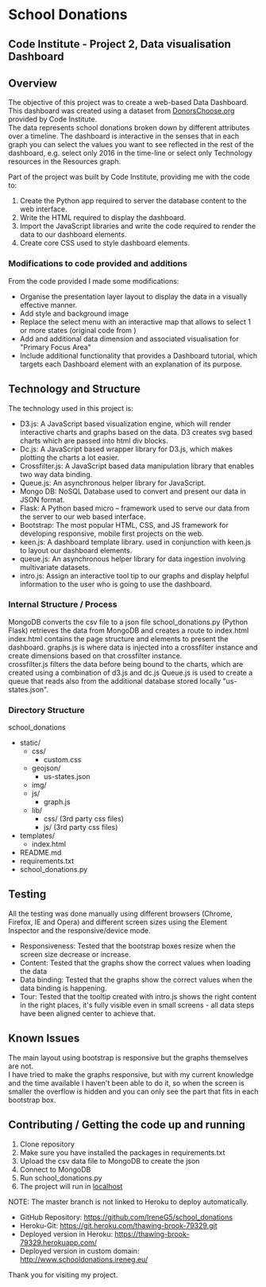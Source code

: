 # School Donations
## Code Institute - Project 2, Data visualisation Dashboard
 
## Overview

The objective of this project was to create a web-based Data Dashboard.  
This dashboard was created using a dataset from [DonorsChoose.org](http://www.donorschoose.org) provided by Code Institute.   
The data represents school donations broken down by different attributes over a timeline. 
The dashboard is interactive in the senses that in each graph you can select the values you want to see reflected in 
the rest of the dashboard, e.g. select only 2016 in the time-line or select only Technology resources in the Resources graph. 

Part of the project was built by Code Institute, providing me with the code to:
1.	Create the Python app required to server the database content to the web interface.
2.	Write the HTML required to display the dashboard.
3.	Import the JavaScript libraries and write the code required to render the data to our dashboard elements.
4.	Create core CSS used to style dashboard elements.

### Modifications to code provided and additions 
From the code provided I made some modifications:
- Organise the presentation layer layout to display the data in a visually effective manner.
- Add style and background image
- Replace the select menu with an interactive map that allows to select 1 or more states (original code from )
- Add and additional data dimension and associated visualisation for "Primary Focus Area"  
- Include additional functionality that provides a Dashboard tutorial, which targets each Dashboard element with an 
    explanation of its purpose.


## Technology and Structure

The technology used in this project is:
- D3.js: A JavaScript based visualization engine, which will render interactive charts and graphs based on the data.
    D3 creates svg based charts which are passed into html div blocks.
- Dc.js: A JavaScript based wrapper library for D3.js, which makes plotting the charts a lot easier.
- Crossfilter.js: A JavaScript based data manipulation library that enables two way data binding.
- Queue.js: An asynchronous helper library for JavaScript.
- Mongo DB: NoSQL Database used to convert and present our data in JSON format.
- Flask: A Python based  micro – framework  used to serve our data from the server to our web based interface.
- Bootstrap: The most popular HTML, CSS, and JS framework for developing responsive, mobile first projects on the web.
- keen.js: A dashboard template library. used in conjunction with keen.js to layout our dashboard elements.
- queue.js: An asynchronous helper library for data ingestion involving multivariate datasets.
- intro.js: Assign an interactive tool tip to our graphs and display helpful information to the user who is going to use the dashboard.

### Internal Structure / Process

MongoDB converts the csv file to a json file
school_donations.py (Python Flask) retrieves the data from MongoDB and creates a route to index.html
index.html contains the page structure and elements to present the dashboard.
graphs.js is where data is injected into a crossfilter instance and create dimensions based on that crossfilter instance.  
crossfilter.js filters the data before being bound to the charts, which are created using
a combination of d3.js and dc.js
Queue.js is used to create a queue that reads also from the additional database stored locally "us-states.json".




### Directory Structure

school_donations
- static/
  - css/
    - custom.css
  - geojson/
    - us-states.json
  - img/
  - js/
    - graph.js
  - lib/
    - css/ (3rd party css files)
    - js/ (3rd party css files)
- templates/
  - index.html
- README.md
- requirements.txt
- school_donations.py

## Testing

All the testing was done manually using different browsers (Chrome, Firefox, IE and Opera) 
and different screen sizes using the Element Inspector and the responsive/device mode.

- Responsiveness: Tested that the bootstrap boxes resize when the screen size decrease or increase. 
- Content: Tested that the graphs show the correct values when loading the data
- Data binding: Tested that the graphs show the correct values when the data binding is happening.
- Tour: Tested that the tooltip created with intro.js shows the right content in the right places, it's fully
    visible even in small screens - all data steps have been aligned center to achieve that.
    

## Known Issues
The main layout using bootstrap is responsive but the graphs themselves are not.   
I have tried to make the graphs responsive, but with my current knowledge and the time available I haven't been able to
do it, so when the screen is smaller the overflow is hidden and you can only see the part that fits in each bootstrap box. 


## Contributing / Getting the code up and running

1. Clone repository
2. Make sure you have installed the packages in requirements.txt
3. Upload the csv data file to MongoDB to create the json
4. Connect to MongoDB
5. Run school_donations.py
6. The project will run in [localhost](http://localhost:5000/)



NOTE: 
The master branch is not linked to Heroku to deploy automatically.  
* GitHub Repository: https://github.com/IreneG5/school_donations  
* Heroku-Git: https://git.heroku.com/thawing-brook-79329.git  
* Deployed version in Heroku: https://thawing-brook-79329.herokuapp.com/  
* Deployed version in custom domain: http://www.schooldonations.ireneg.eu/ 


Thank you for visiting my project.